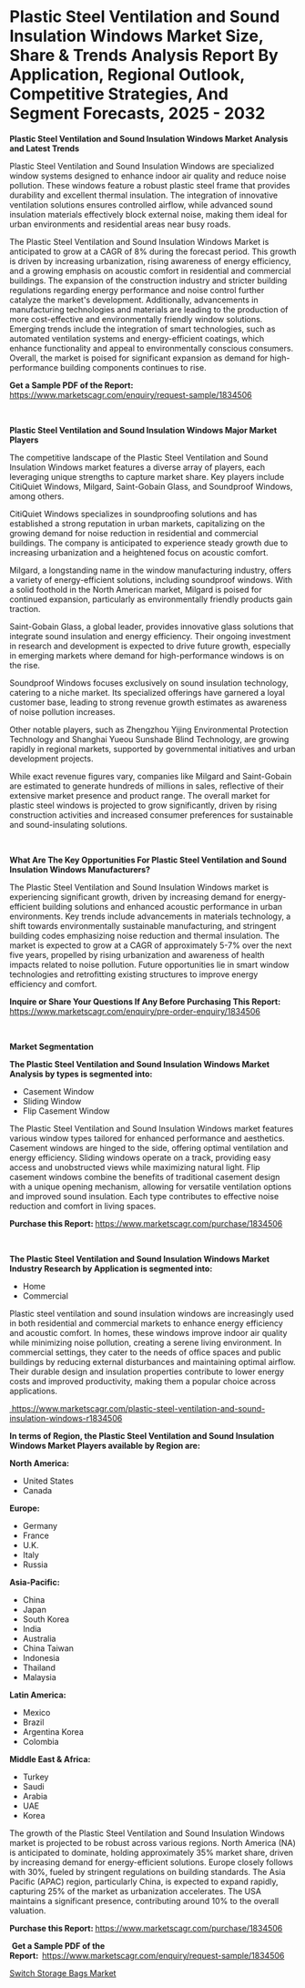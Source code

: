 <p><h1>Plastic Steel Ventilation and Sound Insulation Windows Market Size, Share & Trends Analysis Report By Application, Regional Outlook, Competitive Strategies, And Segment Forecasts, 2025 - 2032</h1></p><p><strong>Plastic Steel Ventilation and Sound Insulation Windows Market Analysis and Latest Trends</strong></p>
<p><p>Plastic Steel Ventilation and Sound Insulation Windows are specialized window systems designed to enhance indoor air quality and reduce noise pollution. These windows feature a robust plastic steel frame that provides durability and excellent thermal insulation. The integration of innovative ventilation solutions ensures controlled airflow, while advanced sound insulation materials effectively block external noise, making them ideal for urban environments and residential areas near busy roads.</p><p>The Plastic Steel Ventilation and Sound Insulation Windows Market is anticipated to grow at a CAGR of 8% during the forecast period. This growth is driven by increasing urbanization, rising awareness of energy efficiency, and a growing emphasis on acoustic comfort in residential and commercial buildings. The expansion of the construction industry and stricter building regulations regarding energy performance and noise control further catalyze the market's development. Additionally, advancements in manufacturing technologies and materials are leading to the production of more cost-effective and environmentally friendly window solutions. Emerging trends include the integration of smart technologies, such as automated ventilation systems and energy-efficient coatings, which enhance functionality and appeal to environmentally conscious consumers. Overall, the market is poised for significant expansion as demand for high-performance building components continues to rise.</p></p>
<p><strong>Get a Sample PDF of the Report:&nbsp;</strong> <a href="https://www.marketscagr.com/enquiry/request-sample/1834506?utm_campaign=3172&utm_medium=2&utm_source=Github&utm_content=ia&utm_term=05042025&utm_id=plastic-steel-ventilation-and-sound-insulation-windows">https://www.marketscagr.com/enquiry/request-sample/1834506</a></p>
<p>&nbsp;</p>
<p><strong>Plastic Steel Ventilation and Sound Insulation Windows Major Market Players</strong></p>
<p><p>The competitive landscape of the Plastic Steel Ventilation and Sound Insulation Windows market features a diverse array of players, each leveraging unique strengths to capture market share. Key players include CitiQuiet Windows, Milgard, Saint-Gobain Glass, and Soundproof Windows, among others.</p><p>CitiQuiet Windows specializes in soundproofing solutions and has established a strong reputation in urban markets, capitalizing on the growing demand for noise reduction in residential and commercial buildings. The company is anticipated to experience steady growth due to increasing urbanization and a heightened focus on acoustic comfort.</p><p>Milgard, a longstanding name in the window manufacturing industry, offers a variety of energy-efficient solutions, including soundproof windows. With a solid foothold in the North American market, Milgard is poised for continued expansion, particularly as environmentally friendly products gain traction.</p><p>Saint-Gobain Glass, a global leader, provides innovative glass solutions that integrate sound insulation and energy efficiency. Their ongoing investment in research and development is expected to drive future growth, especially in emerging markets where demand for high-performance windows is on the rise.</p><p>Soundproof Windows focuses exclusively on sound insulation technology, catering to a niche market. Its specialized offerings have garnered a loyal customer base, leading to strong revenue growth estimates as awareness of noise pollution increases.</p><p>Other notable players, such as Zhengzhou Yijing Environmental Protection Technology and Shanghai Yueou Sunshade Blind Technology, are growing rapidly in regional markets, supported by governmental initiatives and urban development projects.</p><p>While exact revenue figures vary, companies like Milgard and Saint-Gobain are estimated to generate hundreds of millions in sales, reflective of their extensive market presence and product range. The overall market for plastic steel windows is projected to grow significantly, driven by rising construction activities and increased consumer preferences for sustainable and sound-insulating solutions.</p></p>
<p>&nbsp;</p>
<p><strong>What Are The Key Opportunities For Plastic Steel Ventilation and Sound Insulation Windows Manufacturers?</strong></p>
<p><p>The Plastic Steel Ventilation and Sound Insulation Windows market is experiencing significant growth, driven by increasing demand for energy-efficient building solutions and enhanced acoustic performance in urban environments. Key trends include advancements in materials technology, a shift towards environmentally sustainable manufacturing, and stringent building codes emphasizing noise reduction and thermal insulation. The market is expected to grow at a CAGR of approximately 5-7% over the next five years, propelled by rising urbanization and awareness of health impacts related to noise pollution. Future opportunities lie in smart window technologies and retrofitting existing structures to improve energy efficiency and comfort.</p></p>
<p><strong>Inquire or Share Your Questions If Any Before Purchasing This Report:</strong> <a href="https://www.marketscagr.com/enquiry/pre-order-enquiry/1834506?utm_campaign=3172&utm_medium=2&utm_source=Github&utm_content=ia&utm_term=05042025&utm_id=plastic-steel-ventilation-and-sound-insulation-windows">https://www.marketscagr.com/enquiry/pre-order-enquiry/1834506</a></p>
<p>&nbsp;</p>
<p><strong>Market Segmentation</strong></p>
<p><strong>The Plastic Steel Ventilation and Sound Insulation Windows Market Analysis by types is segmented into:</strong></p>
<p><ul><li>Casement Window</li><li>Sliding Window</li><li>Flip Casement Window</li></ul></p>
<p><p>The Plastic Steel Ventilation and Sound Insulation Windows market features various window types tailored for enhanced performance and aesthetics. Casement windows are hinged to the side, offering optimal ventilation and energy efficiency. Sliding windows operate on a track, providing easy access and unobstructed views while maximizing natural light. Flip casement windows combine the benefits of traditional casement design with a unique opening mechanism, allowing for versatile ventilation options and improved sound insulation. Each type contributes to effective noise reduction and comfort in living spaces.</p></p>
<p><strong>Purchase this Report:&nbsp;</strong><a href="https://www.marketscagr.com/purchase/1834506?utm_campaign=3172&utm_medium=2&utm_source=Github&utm_content=ia&utm_term=05042025&utm_id=plastic-steel-ventilation-and-sound-insulation-windows">https://www.marketscagr.com/purchase/1834506</a></p>
<p>&nbsp;</p>
<p><strong>The Plastic Steel Ventilation and Sound Insulation Windows Market Industry Research by Application is segmented into:</strong></p>
<p><ul><li>Home</li><li>Commercial</li></ul></p>
<p><p>Plastic steel ventilation and sound insulation windows are increasingly used in both residential and commercial markets to enhance energy efficiency and acoustic comfort. In homes, these windows improve indoor air quality while minimizing noise pollution, creating a serene living environment. In commercial settings, they cater to the needs of office spaces and public buildings by reducing external disturbances and maintaining optimal airflow. Their durable design and insulation properties contribute to lower energy costs and improved productivity, making them a popular choice across applications.</p></p>
<p><a href="https://www.marketscagr.com/plastic-steel-ventilation-and-sound-insulation-windows-r1834506?utm_campaign=3172&utm_medium=2&utm_source=Github&utm_content=ia&utm_term=05042025&utm_id=plastic-steel-ventilation-and-sound-insulation-windows">&nbsp;https://www.marketscagr.com/plastic-steel-ventilation-and-sound-insulation-windows-r1834506</a></p>
<p><strong>In terms of Region, the Plastic Steel Ventilation and Sound Insulation Windows Market Players available by Region are:</strong></p>
<p>
    <p> <strong> North America: </strong>
        <ul>
            <li>United States</li>
            <li>Canada</li>
        </ul>
        </p> 
    <p> <strong> Europe: </strong>
        <ul>
            <li>Germany</li>
            <li>France</li>
            <li>U.K.</li>
            <li>Italy</li>
            <li>Russia</li>
        </ul>
        </p> 
    <p> <strong> Asia-Pacific: </strong>
        <ul>
            <li>China</li>
            <li>Japan</li>
            <li>South Korea</li>
            <li>India</li>
            <li>Australia</li>
            <li>China Taiwan</li>
            <li>Indonesia</li>
            <li>Thailand</li>
            <li>Malaysia</li>
        </ul>
        </p> 
    <p> <strong> Latin America: </strong>
        <ul>
            <li>Mexico</li>
            <li>Brazil</li>
            <li>Argentina Korea</li>
            <li>Colombia</li>
        </ul>
        </p> 
    <p> <strong> Middle East & Africa: </strong>
        <ul>
            <li>Turkey</li>
            <li>Saudi</li>
            <li>Arabia</li>
            <li>UAE</li>
            <li>Korea</li>
        </ul>
    </p>
    </p>
<p><p>The growth of the Plastic Steel Ventilation and Sound Insulation Windows market is projected to be robust across various regions. North America (NA) is anticipated to dominate, holding approximately 35% market share, driven by increasing demand for energy-efficient solutions. Europe closely follows with 30%, fueled by stringent regulations on building standards. The Asia Pacific (APAC) region, particularly China, is expected to expand rapidly, capturing 25% of the market as urbanization accelerates. The USA maintains a significant presence, contributing around 10% to the overall valuation.</p></p>
<p><strong>Purchase this Report: </strong><a href="https://www.marketscagr.com/purchase/1834506?utm_campaign=3172&utm_medium=2&utm_source=Github&utm_content=ia&utm_term=05042025&utm_id=plastic-steel-ventilation-and-sound-insulation-windows">https://www.marketscagr.com/purchase/1834506</a></p>
<p>&nbsp;<strong>Get a Sample PDF of the Report:&nbsp;&nbsp;</strong><a href="https://www.marketscagr.com/enquiry/request-sample/1834506?utm_campaign=3172&utm_medium=2&utm_source=Github&utm_content=ia&utm_term=05042025&utm_id=plastic-steel-ventilation-and-sound-insulation-windows">https://www.marketscagr.com/enquiry/request-sample/1834506</a></p>
<p><strong></strong></p>
<p><p><a href="https://github.com/chkrselia/Market-Research-Report-List-1/blob/main/switch-storage-bags-market.md?utm_campaign=3172&utm_medium=2&utm_source=Github&utm_content=ia&utm_term=05042025&utm_id=plastic-steel-ventilation-and-sound-insulation-windows">Switch Storage Bags Market</a></p></p>